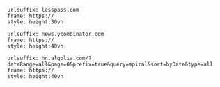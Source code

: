 
```custom-frames
urlsuffix: lesspass.com
frame: https://
style: height:30vh
```

```custom-frames
urlsuffix: news.ycombinator.com
frame: https://
style: height:40vh
```

```custom-frames
urlsuffix: hn.algolia.com/?dateRange=all&page=0&prefix=true&query=spiral&sort=byDate&type=all
frame: https://
style: height:40vh
```
